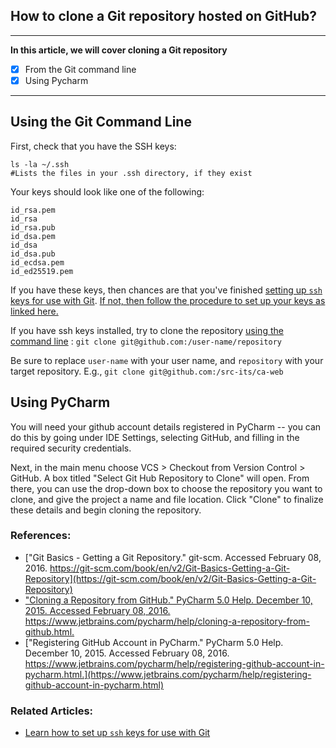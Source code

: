 ## How to clone a Git repository hosted on GitHub?

---
**In this article, we will cover cloning a Git repository**
- [x] From the Git command line
- [x] Using Pycharm

---
## Using the Git Command Line

First, check that you have the SSH keys:

    ls -la ~/.ssh
    #Lists the files in your .ssh directory, if they exist


Your keys should look like one of the following:

```
id_rsa.pem
id_rsa
id_rsa.pub
id_dsa.pem
id_dsa
id_dsa.pub
id_ecdsa.pem
id_ed25519.pem
```

If you have these keys, then chances are that you've finished [setting up `ssh` keys for use with Git](https://github.com/src-its/ca-web/blob/master/content/git_ssh-setup.md). [If not, then follow the procedure to set up your keys as linked here.](https://github.com/src-its/ca-web/blob/master/content/git_ssh-setup.md)

If you have ssh keys installed, try to clone the repository [using the command line]() : `git clone git@github.com:/user-name/repository`

Be sure to replace `user-name` with your user name, and `repository` with your target repository. E.g., `git clone git@github.com:/src-its/ca-web`

## Using PyCharm

You will need your github account details registered in PyCharm -- you can do this by going under IDE Settings, selecting GitHub, and filling in the required security credentials. 

Next, in the main menu choose VCS > Checkout from Version Control > GitHub. A box titled "Select Git Hub Repository to Clone" will open. From there, you can use the drop-down box to choose the repository you want to clone, and give the project a name and file location. Click "Clone" to finalize these details and begin cloning the repository. 

### References:

* ["Git Basics - Getting a Git Repository." git-scm. Accessed February 08, 2016. https://git-scm.com/book/en/v2/Git-Basics-Getting-a-Git-Repository](https://git-scm.com/book/en/v2/Git-Basics-Getting-a-Git-Repository)
* ["Cloning a Repository from GitHub." PyCharm 5.0 Help. December 10, 2015. Accessed February 08, 2016. https://www.jetbrains.com/pycharm/help/cloning-a-repository-from-github.html. ](https://www.jetbrains.com/pycharm/help/cloning-a-repository-from-github.html)
* ["Registering GitHub Account in PyCharm." PyCharm 5.0 Help. December 10, 2015. Accessed February 08, 2016. https://www.jetbrains.com/pycharm/help/registering-github-account-in-pycharm.html.](https://www.jetbrains.com/pycharm/help/registering-github-account-in-pycharm.html)

### Related Articles:

* [Learn how to set up `ssh` keys for use with Git](https://github.com/src-its/ca-web/blob/master/content/git_ssh-setup.md)
